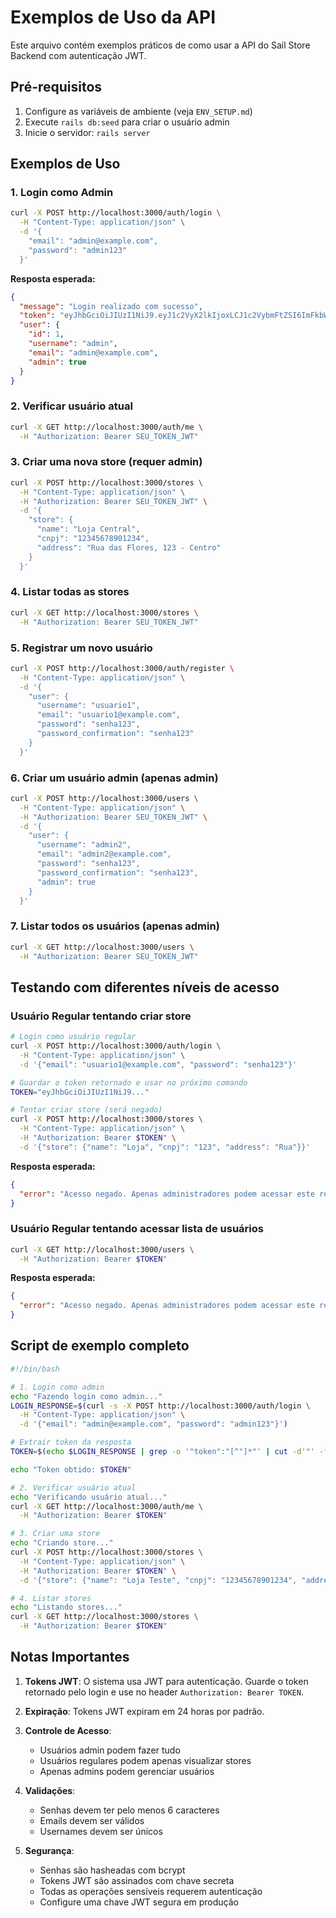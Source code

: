 # Exemplos de Uso da API

Este arquivo contém exemplos práticos de como usar a API do Sail Store Backend com autenticação JWT.

## Pré-requisitos

1. Configure as variáveis de ambiente (veja `ENV_SETUP.md`)
2. Execute `rails db:seed` para criar o usuário admin
3. Inicie o servidor: `rails server`

## Exemplos de Uso

### 1. Login como Admin

```bash
curl -X POST http://localhost:3000/auth/login \
  -H "Content-Type: application/json" \
  -d '{
    "email": "admin@example.com",
    "password": "admin123"
  }'
```

**Resposta esperada:**
```json
{
  "message": "Login realizado com sucesso",
  "token": "eyJhbGciOiJIUzI1NiJ9.eyJ1c2VyX2lkIjoxLCJ1c2VybmFtZSI6ImFkbWluIiwiYWRtaW4iOnRydWUsImV4cCI6MTYzMjU2NzIwMH0...",
  "user": {
    "id": 1,
    "username": "admin",
    "email": "admin@example.com",
    "admin": true
  }
}
```

### 2. Verificar usuário atual

```bash
curl -X GET http://localhost:3000/auth/me \
  -H "Authorization: Bearer SEU_TOKEN_JWT"
```

### 3. Criar uma nova store (requer admin)

```bash
curl -X POST http://localhost:3000/stores \
  -H "Content-Type: application/json" \
  -H "Authorization: Bearer SEU_TOKEN_JWT" \
  -d '{
    "store": {
      "name": "Loja Central",
      "cnpj": "12345678901234",
      "address": "Rua das Flores, 123 - Centro"
    }
  }'
```

### 4. Listar todas as stores

```bash
curl -X GET http://localhost:3000/stores \
  -H "Authorization: Bearer SEU_TOKEN_JWT"
```

### 5. Registrar um novo usuário

```bash
curl -X POST http://localhost:3000/auth/register \
  -H "Content-Type: application/json" \
  -d '{
    "user": {
      "username": "usuario1",
      "email": "usuario1@example.com",
      "password": "senha123",
      "password_confirmation": "senha123"
    }
  }'
```

### 6. Criar um usuário admin (apenas admin)

```bash
curl -X POST http://localhost:3000/users \
  -H "Content-Type: application/json" \
  -H "Authorization: Bearer SEU_TOKEN_JWT" \
  -d '{
    "user": {
      "username": "admin2",
      "email": "admin2@example.com",
      "password": "senha123",
      "password_confirmation": "senha123",
      "admin": true
    }
  }'
```

### 7. Listar todos os usuários (apenas admin)

```bash
curl -X GET http://localhost:3000/users \
  -H "Authorization: Bearer SEU_TOKEN_JWT"
```

## Testando com diferentes níveis de acesso

### Usuário Regular tentando criar store
```bash
# Login como usuário regular
curl -X POST http://localhost:3000/auth/login \
  -H "Content-Type: application/json" \
  -d '{"email": "usuario1@example.com", "password": "senha123"}'

# Guardar o token retornado e usar no próximo comando
TOKEN="eyJhbGciOiJIUzI1NiJ9..."

# Tentar criar store (será negado)
curl -X POST http://localhost:3000/stores \
  -H "Content-Type: application/json" \
  -H "Authorization: Bearer $TOKEN" \
  -d '{"store": {"name": "Loja", "cnpj": "123", "address": "Rua"}}'
```

**Resposta esperada:**
```json
{
  "error": "Acesso negado. Apenas administradores podem acessar este recurso."
}
```

### Usuário Regular tentando acessar lista de usuários
```bash
curl -X GET http://localhost:3000/users \
  -H "Authorization: Bearer $TOKEN"
```

**Resposta esperada:**
```json
{
  "error": "Acesso negado. Apenas administradores podem acessar este recurso."
}
```

## Script de exemplo completo

```bash
#!/bin/bash

# 1. Login como admin
echo "Fazendo login como admin..."
LOGIN_RESPONSE=$(curl -s -X POST http://localhost:3000/auth/login \
  -H "Content-Type: application/json" \
  -d '{"email": "admin@example.com", "password": "admin123"}')

# Extrair token da resposta
TOKEN=$(echo $LOGIN_RESPONSE | grep -o '"token":"[^"]*"' | cut -d'"' -f4)

echo "Token obtido: $TOKEN"

# 2. Verificar usuário atual
echo "Verificando usuário atual..."
curl -X GET http://localhost:3000/auth/me \
  -H "Authorization: Bearer $TOKEN"

# 3. Criar uma store
echo "Criando store..."
curl -X POST http://localhost:3000/stores \
  -H "Content-Type: application/json" \
  -H "Authorization: Bearer $TOKEN" \
  -d '{"store": {"name": "Loja Teste", "cnpj": "12345678901234", "address": "Rua Teste, 123"}}'

# 4. Listar stores
echo "Listando stores..."
curl -X GET http://localhost:3000/stores \
  -H "Authorization: Bearer $TOKEN"
```

## Notas Importantes

1. **Tokens JWT**: O sistema usa JWT para autenticação. Guarde o token retornado pelo login e use no header `Authorization: Bearer TOKEN`.

2. **Expiração**: Tokens JWT expiram em 24 horas por padrão.

3. **Controle de Acesso**:
   - Usuários admin podem fazer tudo
   - Usuários regulares podem apenas visualizar stores
   - Apenas admins podem gerenciar usuários

4. **Validações**:
   - Senhas devem ter pelo menos 6 caracteres
   - Emails devem ser válidos
   - Usernames devem ser únicos

5. **Segurança**:
   - Senhas são hasheadas com bcrypt
   - Tokens JWT são assinados com chave secreta
   - Todas as operações sensíveis requerem autenticação
   - Configure uma chave JWT segura em produção 